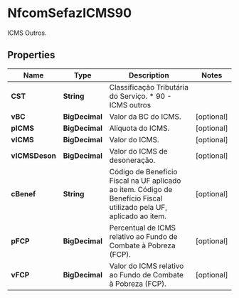 

# NfcomSefazICMS90

ICMS Outros.

## Properties

| Name | Type | Description | Notes |
|------------ | ------------- | ------------- | -------------|
|**CST** | **String** | Classificação Tributária do Serviço.  * 90 - ICMS outros |  |
|**vBC** | **BigDecimal** | Valor da BC do ICMS. |  [optional] |
|**pICMS** | **BigDecimal** | Alíquota do ICMS. |  [optional] |
|**vICMS** | **BigDecimal** | Valor do ICMS. |  [optional] |
|**vICMSDeson** | **BigDecimal** | Valor do ICMS de desoneração. |  [optional] |
|**cBenef** | **String** | Código de Benefício Fiscal na UF aplicado ao item.  Código de Benefício Fiscal utilizado pela UF, aplicado ao  item. |  [optional] |
|**pFCP** | **BigDecimal** | Percentual de ICMS relativo ao Fundo de Combate à Pobreza (FCP). |  [optional] |
|**vFCP** | **BigDecimal** | Valor do ICMS relativo ao Fundo de Combate à Pobreza (FCP). |  [optional] |



